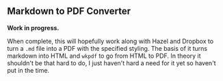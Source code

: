 ## Markdown to PDF Converter ##

**Work in progress.**

When complete, this will hopefully work along with Hazel and Dropbox to turn a `.md` file into a PDF with the specified styling. The basis of it turns markdown into HTML and `wkpdf` to go from HTML to PDF. In theory it shouldn't be that hard to do, I just haven't hard a need for it yet so haven't put in the time.
